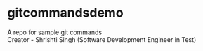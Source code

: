 # gitcommandsdemo
A repo for sample git commands
<br>
Creator - Shrishti Singh (Software Development Engineer in Test)
